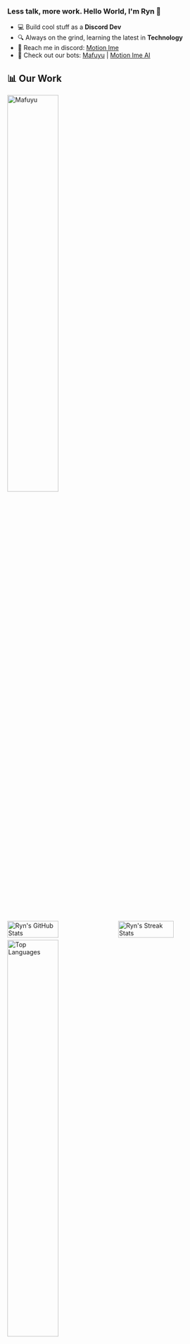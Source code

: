 ### Less talk, more work. Hello World, I'm Ryn 👋
- 💻 Build cool stuff as a **Discord Dev**
- 🔍 Always on the grind, learning the latest in **Technology**
- 💬 Reach me in discord: [Motion Ime](https://discord.gg/motionime)
- 🤖 Check out our bots: [Mafuyu](https://top.gg/bot/1150708264607170571) | [Motion Ime AI](https://discord.gg/Pa4sGPaf9W)

## 📊 Our Work
<div style="margin-top: 5px;">
  <img src="https://top.gg/api/widget/1150708264607170571.svg" alt="Mafuyu" style="width: 48%;" />
  
</div>

<div style="display: flex; justify-content: space-between;">
  <img src="https://github-readme-stats.vercel.app/api?username=ferrenza&show_icons=true&theme=dark&count_private=true" alt="Ryn's GitHub Stats" style="width: 48%; height: auto;" />
  <img src="https://github-readme-streak-stats.herokuapp.com/?user=ferrenza&theme=dark" alt="Ryn's Streak Stats" style="width: 50%; height: auto;" />
</div>

<div style="margin-top: 5px;">
  <img src="https://github-readme-stats.vercel.app/api/top-langs/?username=ferrenza&layout=compact&theme=dark" alt="Top Languages" style="width: 48%;" />
</div>
